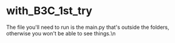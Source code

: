 # with_B3C_1st_try

The file you'll need to run is the main.py that's outside the folders, otherwise you won't be able to see things.\n